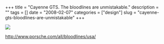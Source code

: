 +++
title = "Cayenne GTS. The bloodlines are unmistakable."
description = ""
tags = []
date = "2008-02-07"
categories = ["design"]
slug = "cayenne-gts-bloodlines-are-unmistakable"
+++


 

  <div id="screens-thumbs" class="clearfix">
    <div class="txt-center" id="design-submission"><a href="http://www.porsche.com/all/bloodlines/usa/"><img id='bluga-thumbnail-973' class='bluga-thumbnail large' src='//media.konigi.com/bluga/
wt47f27ef49618d_0.jpg'/></a></div>  
  </div>   
<p><a href="http://www.porsche.com/all/bloodlines/usa/">http://www.porsche.com/all/bloodlines/usa/</a></p>




